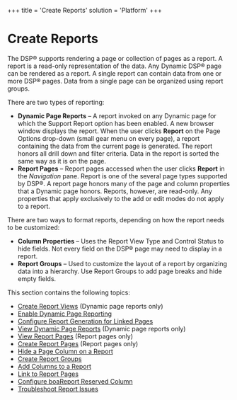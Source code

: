 +++
title = 'Create Reports'
solution = 'Platform'
+++

# Create Reports

The DSP® supports rendering a page or collection of pages as a report. A
report is a read-only representation of the data. Any Dynamic DSP® page
can be rendered as a report. A single report can contain data from one
or more DSP® pages. Data from a single page can be organized using
report groups.

There are two types of reporting:

  - **Dynamic Page Reports** – A report invoked on any Dynamic page for
    which the Support Report option has been enabled. A new browser
    window displays the report. When the user clicks **Report** on the
    Page Options drop-down (small gear menu on every page), a report
    containing the data from the current page is generated. The report
    honors all drill down and filter criteria. Data in the report is
    sorted the same way as it is on the page.
  - **Report Pages** – Report pages accessed when the user clicks
    **Report** in the *Navigation* pane. Report is one of the several
    page types supported by DSP®. A report page honors many of the page
    and column properties that a Dynamic page honors. Reports, however,
    are read-only. Any properties that apply exclusively to the add or
    edit modes do not apply to a report.

There are two ways to format reports, depending on how the report needs
to be customized:

  - **Column Properties** – Uses the Report View Type and Control Status
    to hide fields. Not every field on the DSP® page may need to display
    in a report.
  - **Report Groups** – Used to customize the layout of a report by
    organizing data into a hierarchy. Use Report Groups to add page
    breaks and hide empty fields.

This section contains the following topics:

  - [Create Report Views](Create%20Report%20Views) (Dynamic page
    reports only)
  - [Enable Dynamic Page
    Reporting](Enable%20Dynamic%20Page%20Reporting)
  - [Configure Report Generation for Linked
    Pages](Configure%20Report%20Generation%20for%20Linked%20Pages)
  - [View Dynamic Page Reports](View%20Dynamic%20Page%20Reports)
    (Dynamic page reports only)
  - [View Report Pages](View%20Report%20Pages) (Report pages only)
  - [Create Report Pages](Create%20Report%20Pages) (Report pages
    only)
  - [Hide a Page Column on a
    Report](Hide%20a%20Page%20Column%20on%20a%20Report)
  - [Create Report Groups](Create%20Report%20Groups)
  - [Add Columns to a Report](Add%20Columns%20to%20a%20Report)
  - [Link to Report Pages](Link%20to%20Report%20Pages)
  - [Configure boaReport Reserved
    Column](Configure%20boaReport%20Reserved%20Column)
  - [Troubleshoot Report Issues](Troubleshoot%20Report%20Issues)
